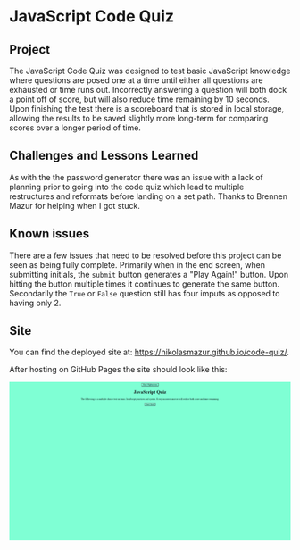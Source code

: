 # JavaScript Code Quiz
## Project
The JavaScript Code Quiz was designed to test basic JavaScript knowledge where questions are posed one at a time until either all questions are exhausted or time runs out. Incorrectly answering a question will both dock a point off of score, but will also reduce time remaining by 10 seconds. Upon finishing the test there is a scoreboard that is stored in local storage, allowing the results to be saved slightly more long-term for comparing scores over a longer period of time.

## Challenges and Lessons Learned
As with the the password generator there was an issue with a lack of planning prior to going into the code quiz which lead to multiple restructures and reformats before landing on a set path.
Thanks to Brennen Mazur for helping when I got stuck.

## Known issues
There are a few issues that need to be resolved before this project can be seen as being fully complete. Primarily when in the end screen, when submitting initials, the `submit` button generates a "Play Again!" button. Upon hitting the button multiple times it continues to generate the same button. Secondarily the `True` or `False` question still has four imputs as opposed to having only 2.

## Site
You can find the deployed site at: https://nikolasmazur.github.io/code-quiz/.

After hosting on GitHub Pages the site should look like this:

![Nikolas Mazur site image](./assets/images/JavaScript.png)